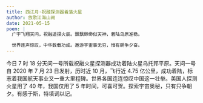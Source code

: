 ```yaml
---
title: 西江月·祝融探测器着落火星
author: 放歌江海山阙
date: 2021-05-15
poem: |
  广宇飞翔天问，祝融遥探火辰。飘飘缈缈似天神，着陆乌原准稳。

  世界连声惊叹，中华数载功成。遨游宇宙事无穷，惟有朝争夕奋。
---
```


今日 7 时 18 分天问一号所载祝融火星探测器成功着陆火星乌托邦平原。天问一号自 2020 年 7 月 23 日发射，历时近 10 月，飞行近 4.75 亿公里，成功着陆，标志着我国航天事业又一重大里程碑。世界各国连连惊叹中国这一壮举。美国人探测火星用了 40 年，我国仅用了 5 年时间，可喜可贺。探索宇宙奥秘，只有只争朝夕。有感于斯，特填词以记。
